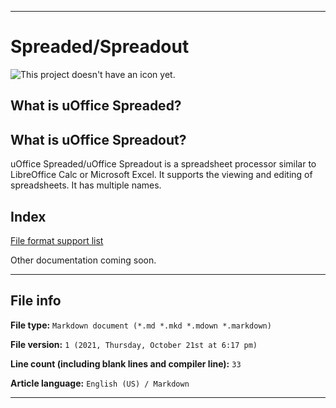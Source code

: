 
***

# Spreaded/Spreadout

![This project doesn't have an icon yet.](/DOES-NOT-EXIST.svg)

## What is uOffice Spreaded?

## What is uOffice Spreadout?

uOffice Spreaded/uOffice Spreadout is a spreadsheet processor similar to LibreOffice Calc or Microsoft Excel. It supports the viewing and editing of spreadsheets. It has multiple names.

## Index

[File format support list](/Spreaded/File-support/List/README.txt)

Other documentation coming soon.

***

## File info

**File type:** `Markdown document (*.md *.mkd *.mdown *.markdown)`

**File version:** `1 (2021, Thursday, October 21st at 6:17 pm)`

**Line count (including blank lines and compiler line):** `33`

**Article language:** `English (US) / Markdown`

***

